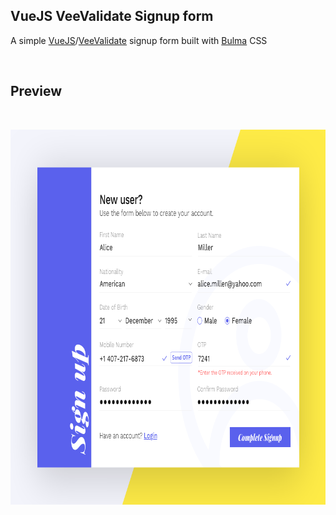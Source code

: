 ## VueJS VeeValidate Signup form
A simple [VueJS](https://github.com/vuejs)/[VeeValidate](https://github.com/baianat/vee-validate) signup form built with [Bulma](https://github.com/jgthms/bulma) CSS

<br />

## Preview
<br />
<p align="center">
  <img width="800" height="600" src="assets/imgs/signup_cover.png">
</p>
